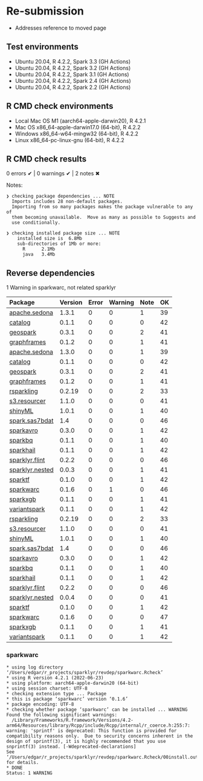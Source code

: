 # Re-submission

- Addresses reference to moved page

## Test environments

- Ubuntu 20.04, R 4.2.2, Spark 3.3 (GH Actions)
- Ubuntu 20.04, R 4.2.2, Spark 3.2 (GH Actions)
- Ubuntu 20.04, R 4.2.2, Spark 3.1 (GH Actions)
- Ubuntu 20.04, R 4.2.2, Spark 2.4 (GH Actions)
- Ubuntu 20.04, R 4.2.2, Spark 2.2 (GH Actions)
  
## R CMD check environments

- Local Mac OS M1 (aarch64-apple-darwin20), R 4.2.1
- Mac OS x86_64-apple-darwin17.0 (64-bit), R 4.2.2
- Windows  x86_64-w64-mingw32 (64-bit), R 4.2.2
- Linux x86_64-pc-linux-gnu (64-bit), R 4.2.2


## R CMD check results

0 errors ✔ | 0 warnings ✔ | 2 notes ✖

Notes:

```
❯ checking package dependencies ... NOTE
  Imports includes 28 non-default packages.
  Importing from so many packages makes the package vulnerable to any of
  them becoming unavailable.  Move as many as possible to Suggests and
  use conditionally.

❯ checking installed package size ... NOTE
    installed size is  6.8Mb
    sub-directories of 1Mb or more:
      R      2.1Mb
      java   3.4Mb
```

## Reverse dependencies

1 Warning in sparkwarc, not related sparklyr

|Package|Version|Error|Warning|Note|OK|
|:---|:---|:---|:---|:---|:---|
|[apache.sedona](#apache.sedona)|1.3.1|0|0|1|39|
|[catalog](#catalog)|0.1.1|0|0|0|42|
|[geospark](#geospark)|0.3.1|0|0|2|41|
|[graphframes](#graphframes)|0.1.2|0|0|1|41|
|[apache.sedona](#apache.sedona)|1.3.0|0|0|1|39|
|[catalog](#catalog)|0.1.1|0|0|0|42|
|[geospark](#geospark)|0.3.1|0|0|2|41|
|[graphframes](#graphframes)|0.1.2|0|0|1|41|
|[rsparkling](#rsparkling)|0.2.19|0|0|2|33|
|[s3.resourcer](#s3.resourcer)|1.1.0|0|0|0|41|
|[shinyML](#shinyML)|1.0.1|0|0|1|40|
|[spark.sas7bdat](#spark.sas7bdat)|1.4|0|0|0|46|
|[sparkavro](#sparkavro)|0.3.0|0|0|1|42|
|[sparkbq](#sparkbq)|0.1.1|0|0|1|40|
|[sparkhail](#sparkhail)|0.1.1|0|0|1|42|
|[sparklyr.flint](#sparklyr.flint)|0.2.2|0|0|0|46|
|[sparklyr.nested](#sparklyr.nested)|0.0.3|0|0|1|41|
|[sparktf](#sparktf)|0.1.0|0|0|1|42|
|[sparkwarc](#sparkwarc)|0.1.6|0|1|0|46|
|[sparkxgb](#sparkxgb)|0.1.1|0|0|1|41|
|[variantspark](#variantspark)|0.1.1|0|0|1|42|
|[rsparkling](#rsparkling)|0.2.19|0|0|2|33|
|[s3.resourcer](#s3.resourcer)|1.1.0|0|0|0|41|
|[shinyML](#shinyML)|1.0.1|0|0|1|40|
|[spark.sas7bdat](#spark.sas7bdat)|1.4|0|0|0|46|
|[sparkavro](#sparkavro)|0.3.0|0|0|1|42|
|[sparkbq](#sparkbq)|0.1.1|0|0|1|40|
|[sparkhail](#sparkhail)|0.1.1|0|0|1|42|
|[sparklyr.flint](#sparklyr.flint)|0.2.2|0|0|0|46|
|[sparklyr.nested](#sparklyr.nested)|0.0.4|0|0|0|41|
|[sparktf](#sparktf)|0.1.0|0|0|1|42|
|[sparkwarc](#sparkwarc)|0.1.6|0|0|0|47|
|[sparkxgb](#sparkxgb)|0.1.1|0|0|1|41|
|[variantspark](#variantspark)|0.1.1|0|0|1|42|

###  sparkwarc
```
* using log directory ‘/Users/edgar/r_projects/sparklyr/revdep/sparkwarc.Rcheck’
* using R version 4.2.1 (2022-06-23)
* using platform: aarch64-apple-darwin20 (64-bit)
* using session charset: UTF-8
* checking extension type ... Package
* this is package ‘sparkwarc’ version ‘0.1.6’
* package encoding: UTF-8
* checking whether package ‘sparkwarc’ can be installed ... WARNING
Found the following significant warnings:
  /Library/Frameworks/R.framework/Versions/4.2-arm64/Resources/library/Rcpp/include/Rcpp/internal/r_coerce.h:255:7: warning: 'sprintf' is deprecated: This function is provided for compatibility reasons only.  Due to security concerns inherent in the design of sprintf(3), it is highly recommended that you use snprintf(3) instead. [-Wdeprecated-declarations]
See ‘/Users/edgar/r_projects/sparklyr/revdep/sparkwarc.Rcheck/00install.out’ for details.
* DONE
Status: 1 WARNING
```

